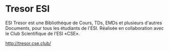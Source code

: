 
# Tresor ESI

ESI Tresor est une Bibliothéque de Cours, TDs, EMDs et plusieurs d'autres Documents, pour tous les étudiants de l'ESI. Réalisée en collaboration avec le Club Scientifique de l’ESI «CSE».

http://tresor.cse.club/
